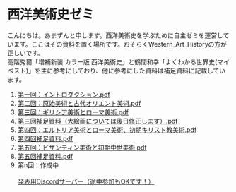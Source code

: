 # 西洋美術史ゼミ

こんにちは。あまずんと申します。西洋美術史を学ぶために自主ゼミを運営しています。ここはその資料を置く場所です。おそらくWestern_Art_Historyの方が正しいです。<br>
高階秀爾「増補新装 カラー版 西洋美術史」と鶴間和幸「よくわかる世界史(マイベスト)」を主に参考にしており、他に参考にした資料は補足資料に記載しています。

1. [第一回：イントロダクション.pdf](https://github.com/amazuun/Art_of_Europe/files/7860018/default.pdf)
2. [第二回：原始美術と古代オリエント美術.pdf](https://github.com/amazuun/Art_of_Europe/files/7939540/default.pdf)
3. [第三回：ギリシア美術とローマ美術.pdf](https://github.com/amazuun/Art_of_Europe/files/7964125/default.pdf)
4. [第三回補足資料（大絵画については後日修正します）.pdf](https://github.com/amazuun/Art_of_Europe/files/8004019/default.pdf)
5. [第四回：エルトリア美術とローマ美術、初期キリスト教美術.pdf](https://github.com/amazuun/Art_of_Europe/files/8030779/default.pdf)
6. [第四回補足資料.pdf](https://github.com/amazuun/Art_of_Europe/files/8030781/default.pdf)
7. [第五回：ビザンティン美術と初期中世美術.pdf](https://github.com/amazuun/Art_of_Europe/files/8226919/default.pdf)
8. [第五回補足資料.pdf](https://github.com/amazuun/Art_of_Europe/files/8212023/default.pdf)
9. 第n回：作成中<br><br>
[発表用Discordサーバー（途中参加もOKです！）](https://discord.gg/YtEBb8YUps)<br>
